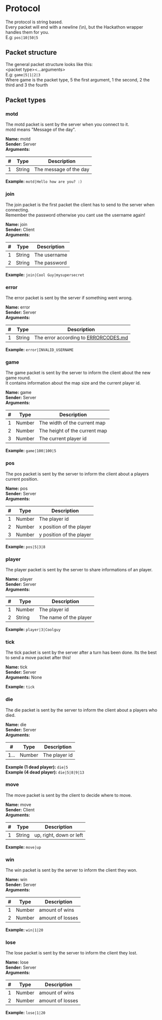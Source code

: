# Protocol

The protocol is string based.  
Every packet will end with a newline (\n), but the Hackathon wrapper handles them for you.  
E.g: `pos|10|50|5`  

## Packet structure

The general packet structure looks like this:  
\<packet type\>\<...arguments\>  
E.g: `game|5|1|2|3`  
Where game is the packet type, 5 the first argument, 1 the second, 2 the third and 3 the fourth

## Packet types

### motd

The motd packet is sent by the server when you connect to it.  
motd means "Message of the day".

**Name:** motd  
**Sender:** Server  
**Arguments:**  

| # | Type | Description |
|---|--------|------------------------|
| 1 | String | The message of the day |

**Example:** `motd|Hello how are you? :)`

### join

The join packet is the first packet the client has to send to the server when connecting.  
Remember the password otherwise you cant use the username again!

**Name:** join  
**Sender:** Client  
**Arguments:**  

| # | Type   | Description  |
|---|--------|--------------|
| 1 | String | The username |
| 2 | String | The password |

**Example:** `join|Cool Guy|mysupersecret`

### error

The error packet is sent by the server if something went wrong.

**Name:** error  
**Sender:** Server  
**Arguments:**  

| # | Type   | Description                                           |
|---|--------|-------------------------------------------------------|
| 1 | String | The error according to [ERRORCODES.md](ERRORCODES.md) |

**Example:** `error|INVALID_USERNAME`

### game

The game packet is sent by the server to inform the client about the new game round.  
It contains information about the map size and the current player id.

**Name:** game  
**Sender:** Server  
**Arguments:**  

| # | Type   | Description                   |
|---|--------|-------------------------------|
| 1 | Number | The width of the current map  |
| 2 | Number | The height of the current map |
| 3 | Number | The current player id         |

**Example:** `game|100|100|5`

### pos

The pos packet is sent by the server to inform the client about a players current position.

**Name:** pos  
**Sender:** Server  
**Arguments:**  

| # | Type   | Description              |
|---|--------|--------------------------|
| 1 | Number | The player id            |
| 2 | Number | x position of the player |
| 3 | Number | y position of the player |

**Example:** `pos|5|3|8`

### player

The player packet is sent by the server to share informations of an player.

**Name:** player  
**Sender:** Server  
**Arguments:**  

| # | Type   | Description            |
|---|--------|------------------------|
| 1 | Number | The player id          |
| 2 | String | The name of the player |

**Example:** `player|3|Coolguy`

### tick

The tick packet is sent by the server after a turn has been done. Its the best to send a move packet after this!

**Name:** tick  
**Sender:** Server  
**Arguments:**  None

**Example:** `tick`

### die

The die packet is sent by the server to inform the client about a players who died.

**Name:** die  
**Sender:** Server  
**Arguments:**  

| #    | Type   | Description   |
|------|--------|---------------|
| 1... | Number | The player id |

**Example (1 dead player):** `die|5`  
**Example (4 dead player):** `die|5|8|9|13`

### move

The move packet is sent by the client to decide where to move.

**Name:** move  
**Sender:** Client  
**Arguments:**  

| # | Type   | Description             |
|---|--------|-------------------------|
| 1 | String | up, right, down or left |

**Example:** `move|up`

### win

The win packet is sent by the server to inform the client they won.

**Name:** win  
**Sender:** Server  
**Arguments:**  

| # | Type   | Description      |
|---|--------|------------------|
| 1 | Number | amount of wins   |
| 2 | Number | amount of losses |

**Example:** `win|1|20`

### lose

The lose packet is sent by the server to inform the client they lost.

**Name:** lose  
**Sender:** Server  
**Arguments:**  

| # | Type   | Description      |
|---|--------|------------------|
| 1 | Number | amount of wins   |
| 2 | Number | amount of losses |

**Example:** `lose|1|20`
